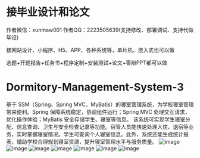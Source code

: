 # 接毕业设计和论文
作者微信：xunmaw001  作者QQ：2223505639(支持修改、部署调试、支持代做毕设)

接网站设计、小程序、H5、APP、各种系统等，单片机、嵌入式也可以做

选题+开题报告+任务书+程序定制+安装测试+论文+答辩PPT都可以做
# Dormitory-Management-System-3
基于 SSM（Spring、Spring MVC、MyBatis）的寝室管理系统，为学校寝室管理带来便利。Spring 保障系统稳定，协调组件运行；Spring MVC 处理交互请求，优化操作体验；MyBatis 安全存储学生、寝室等信息。  该系统可实现学生寝室分配、信息查询、卫生与安全检查记录等功能。宿管人员能快速处理入住、退宿等业务，实时掌握寝室情况。学生可查询个人寝室信息。此外，系统还能生成统计报表，辅助学校合理规划寝室资源，提升寝室管理水平与服务质量。 
![image](https://github.com/user-attachments/assets/0a66a8ea-8a9d-4489-9fa1-04a71a4da997)
![image](https://github.com/user-attachments/assets/ccfc2d0c-509b-4c2b-afe2-4371848632fd)
![image](https://github.com/user-attachments/assets/0976e58e-52f8-476d-87ef-fd12bfb200ad)
![image](https://github.com/user-attachments/assets/f47962e6-b9b3-43c7-9bae-3c961cda4b8d)
![image](https://github.com/user-attachments/assets/18f148ff-1391-4f39-a24b-4af673bd98e2)
![image](https://github.com/user-attachments/assets/8190f0c1-bc32-47fe-af1b-fd8731d519e3)
![image](https://github.com/user-attachments/assets/0c1d4d34-663b-4586-aa5f-2e38eb884f64)
